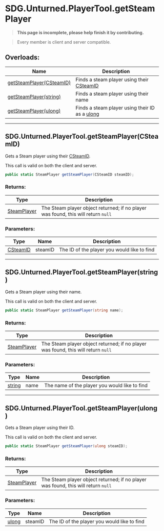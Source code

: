 # SDG.Unturned.PlayerTool.getSteamPlayer

<blockquote><p><b>This page is incomplete, please help finish it by contributing.<p></b></blockquote>

> Every member is client and server compatible.

## Overloads:

Name | Description
------------ | -------------
[getSteamPlayer(CSteamID)](scripting/sdg/unturned/playertool/getsteamplayer?id=sdgunturnedplayertoolgetsteamplayercsteamid) | Finds a steam player using their [CSteamID](scripting/steamworks/csteamid)
[getSteamPlayer(string)](scripting/sdg/unturned/playertool/getsteamplayer?id=sdgunturnedplayertoolgetsteamplayerstring) | Finds a steam player using their name
[getSteamPlayer(ulong)](scripting/sdg/unturned/playertool/getsteamplayer?id=sdgunturnedplayertoolgetsteamplayerulong) | Finds a steam player using their ID as a [ulong](https://docs.microsoft.com/en-us/dotnet/api/system.uint64?view=netframework-3.5)

----

## SDG.Unturned.PlayerTool.getSteamPlayer(CSteamID)

Gets a Steam player using their [CSteamID](scripting/steamworks/csteamid).

This call is valid on both the client and server.

```csharp
public static SteamPlayer getSteamPlayer(CSteamID steamID);
```

### Returns:

Type | Description
------------ | -------------
[SteamPlayer](scripting/sdg/unturned/steamplayer) | The Steam player object returned; if no player was found, this will return `null`

### Parameters:

Type | Name | Description
------------ | ------------- | -------------
[CSteamID](scripting/steamworks/csteamid) | steamID | The ID of the player you would like to find

----

## SDG.Unturned.PlayerTool.getSteamPlayer(string)

Gets a Steam player using their name.

This call is valid on both the client and server.

```csharp
public static SteamPlayer getSteamPlayer(string name);
```

### Returns:

Type | Description
------------ | -------------
[SteamPlayer](scripting/sdg/unturned/steamplayer) | The Steam player object returned; if no player was found, this will return `null`

### Parameters:

Type | Name | Description
------------ | ------------- | -------------
[string](https://docs.microsoft.com/en-us/dotnet/api/system.string?view=netframework-3.5) | name | The name of the player you would like to find

----

## SDG.Unturned.PlayerTool.getSteamPlayer(ulong)

Gets a Steam player using their ID.

This call is valid on both the client and server.

```csharp
public static SteamPlayer getSteamPlayer(ulong steamID);
```

### Returns:

Type | Description
------------ | -------------
[SteamPlayer](scripting/sdg/unturned/steamplayer) | The Steam player object returned; if no player was found, this will return `null`

### Parameters:

Type | Name | Description
------------ | ------------- | -------------
[ulong](https://docs.microsoft.com/en-us/dotnet/api/system.uint64?view=netframework-3.5) | steamID | The ID of the player you would like to find